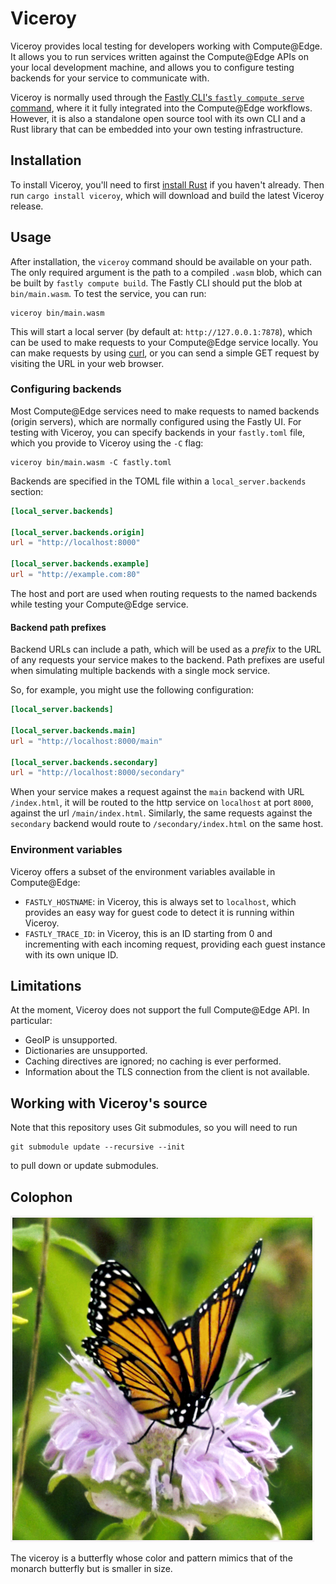 # Viceroy

Viceroy provides local testing for developers working with Compute@Edge. It
allows you to run services written against the Compute@Edge APIs on your local
development machine, and allows you to configure testing backends for your
service to communicate with.

Viceroy is normally used through the [Fastly CLI's `fastly compute serve`
command][cli], where it it fully integrated into the Compute@Edge workflows.
However, it is also a standalone open source tool with its own CLI and a
Rust library that can be embedded into your own testing infrastructure.

[cli]: https://developer.fastly.com/learning/compute/testing/#running-a-local-testing-server

## Installation

To install Viceroy, you'll need to first
[install Rust](https://www.rust-lang.org/tools/install) if you haven't already.
Then run `cargo install viceroy`, which will download and build the latest
Viceroy release.

## Usage

After installation, the `viceroy` command should be available on your path. The
only required argument is the path to a compiled `.wasm` blob, which can be
built by `fastly compute build`. The Fastly CLI should put the blob at
`bin/main.wasm`. To test the service, you can run:

```
viceroy bin/main.wasm
```

This will start a local server (by default at: `http://127.0.0.1:7878`), which can
be used to make requests to your Compute@Edge service locally. You can make requests
by using [curl](https://curl.se/), or you can send a simple GET request by visiting
the URL in your web browser.

### Configuring backends

Most Compute@Edge services need to make requests to named backends (origin
servers), which are normally configured using the Fastly UI. For testing with
Viceroy, you can specify backends in your `fastly.toml` file, which you
provide to Viceroy using the `-C` flag:

```
viceroy bin/main.wasm -C fastly.toml
```

Backends are specified in the TOML file within a `local_server.backends`
section:

```toml
[local_server.backends]

[local_server.backends.origin]
url = "http://localhost:8000"

[local_server.backends.example]
url = "http://example.com:80"
```

The host and port are used when routing requests to the named backends while
testing your Compute@Edge service.

#### Backend path prefixes

Backend URLs can include a path, which will be used as a _prefix_ to the URL of
any requests your service makes to the backend. Path prefixes are useful when
simulating multiple backends with a single mock service.

So, for example, you might use the following configuration:

```toml
[local_server.backends]

[local_server.backends.main]
url = "http://localhost:8000/main"

[local_server.backends.secondary]
url = "http://localhost:8000/secondary"
```

When your service makes a request against the `main` backend with URL
`/index.html`, it will be routed to the http service on `localhost` at port
`8000`, against the url `/main/index.html`. Similarly, the same requests
against the `secondary` backend would route to `/secondary/index.html` on the
same host.

### Environment variables

Viceroy offers a subset of the environment variables available in Compute@Edge:

* `FASTLY_HOSTNAME`: in Viceroy, this is always set to `localhost`, which
  provides an easy way for guest code to detect it is running within Viceroy.
* `FASTLY_TRACE_ID`: in Viceroy, this is an ID starting from 0 and incrementing
  with each incoming request, providing each guest instance with its own unique
  ID.

## Limitations

At the moment, Viceroy does not support the full Compute@Edge API. In
particular:

* GeoIP is unsupported.
* Dictionaries are unsupported.
* Caching directives are ignored; no caching is ever performed.
* Information about the TLS connection from the client is not available.

## Working with Viceroy's source

Note that this repository uses Git submodules, so you will need to run

```
git submodule update --recursive --init
```

to pull down or update submodules.

## Colophon

![Viceroy](doc/logo.png)

The viceroy is a butterfly whose color and pattern mimics that of the monarch
butterfly but is smaller in size.

